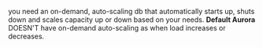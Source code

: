 you need an on-demand, auto-scaling db that automatically starts up, shuts down and scales capacity up or down based on your needs.
**Default Aurora** DOESN'T have on-demand auto-scaling as when load increases or decreases.